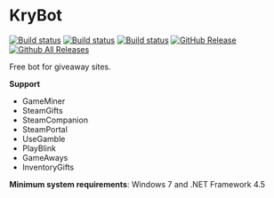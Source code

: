 # KryBot

[![Build status](https://ci.appveyor.com/api/projects/status/ag44wfy6vnmm2nhn/branch/master?svg=true&passingText=master%20-%20OK&failingText=master%20-%20Fails)](https://ci.appveyor.com/project/KriBetko/krybot/branch/master)
[![Build status](https://ci.appveyor.com/api/projects/status/ag44wfy6vnmm2nhn/branch/beta?svg=true&passingText=beta%20-%20OK&failingText=beta%20-%20Fails)](https://ci.appveyor.com/project/KriBetko/krybot/branch/beta)
[![Build status](https://ci.appveyor.com/api/projects/status/ag44wfy6vnmm2nhn/branch/dev?svg=true&passingText=dev%20-%20OK&failingText=dev%20-%20Fails)](https://ci.appveyor.com/project/KriBetko/krybot/branch/dev)
[![GitHub Release](https://img.shields.io/github/release/KriBetko/KryBot.svg?label=Latest)](https://github.com/KriBetko/KryBot/releases)
[![Github All Releases](https://img.shields.io/github/downloads/KriBetko/KryBot/total.svg?label=Downloads)](https://github.com/KriBetko/KryBot/releases)

Free bot for giveaway sites.

**Support**
* GameMiner
* SteamGifts
* SteamCompanion
* SteamPortal
* UseGamble
* PlayBlink
* GameAways
* InventoryGifts

**Minimum system requirements**: Windows 7 and .NET Framework 4.5
